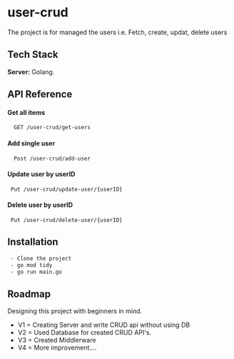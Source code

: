 
# user-crud

The project is for managed the users i.e. Fetch, create, updat, delete users


## Tech Stack

**Server:** Golang.


## API Reference

#### Get all items

```http
  GET /user-crud/get-users
```

#### Add single user

```http
  Post /user-crud/add-user
```

#### Update user by userID

```http
 Put /user-crud/update-user/{userID}
```

#### Delete user by userID

```http
 Put /user-crud/delete-user/{userID}
```
## Installation

```bash
 - Clone the project
 - go mod tidy
 - go run main.go
```
    
## Roadmap

Designing this project with beginners in mind.
- V1 = Creating Server and write CRUD api without using DB
- V2 = Used Database for created CRUD API's.
- V3 = Created Middlerware
- V4 = More improvement....

